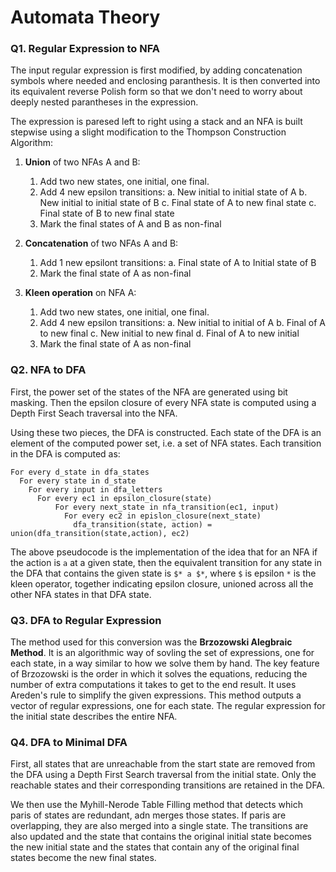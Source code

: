 # Automata Theory

### Q1. Regular Expression to NFA

The input regular expression is first modified, by adding concatenation symbols where needed and enclosing paranthesis. It is then converted into its equivalent reverse Polish form so that we don't need to worry about deeply nested parantheses in the expression.

The expression is paresed left to right using a stack and an NFA is built stepwise using a slight modification to the Thompson Construction Algorithm:

1. **Union** of two NFAs A and B:
    1. Add two new states, one initial, one final.
    2. Add 4 new epsilon transitions:
        a. New initial to initial state of A
        b. New initial to initial state of B
        c. Final state of A to new final state
        c. Final state of B to new final state
    3. Mark the final states of A and B as non-final

2. **Concatenation** of two NFAs A and B:
    1. Add 1 new epsilont transitions:
        a. Final state of A to Initial state of B
    2. Mark the final state of A as non-final

3. **Kleen operation** on NFA A:
    1. Add two new states, one initial, one final.
    2. Add 4 new epsilon transitions:
        a. New initial to initial of A
        b. Final of A to new final
        c. New initial to new final
        d. Final of A to new initial
    3. Mark the final state of A as non-final

### Q2. NFA to DFA

First, the power set of the states of the NFA are generated using bit masking. Then the epsilon closure of every NFA state is computed using a Depth First Seach traversal into the NFA.

Using these two pieces, the DFA is constructed. Each state of the DFA is an element of the computed power set, i.e. a set of NFA states. Each transition in the DFA is computed as:

    For every d_state in dfa_states
      For every state in d_state
        For every input in dfa_letters
          For every ec1 in epsilon_closure(state)
              For every next_state in nfa_transition(ec1, input)
                For every ec2 in epislon_closure(next_state)
                  dfa_transition(state, action) = union(dfa_transition(state,action), ec2)

The above pseudocode is the implementation of the idea that for an NFA if the action is `a` at a given state, then the equivalent transition for any state in the DFA that contains the given state is `$* a $*`, where `$` is epsilon `*` is the kleen operator, together indicating epsilon closure, unioned across all the other NFA states in that DFA state.

### Q3. DFA to Regular Expression

The method used for this conversion was the **Brzozowski Alegbraic Method**. It is an algorithmic way of sovling the set of expressions, one for each state, in a way similar to how we solve them by hand. The key feature of Brzozowski is the order in which it solves the equations, reducing the number of extra computations it takes to get to the end result. It uses Areden's rule to simplify the given expressions. This method outputs a vector of regular expressions, one for each state. The regular expression for the initial state describes the entire NFA. 

### Q4. DFA to Minimal DFA

First, all states that are unreachable from the start state are removed from the DFA using a Depth First Search traversal from the initial state. Only the reachable states and their corresponding transitions are retained in the DFA.

We then use the Myhill-Nerode Table Filling method that detects which paris of states are redundant, adn merges those states. If paris are overlapping, they are also merged into a single state. The transitions are also updated and the state that contains the original initial state becomes the new initial state and the states that contain any of the original final states become the new final states.
